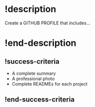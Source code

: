 # !description
Create a GITHUB PROFILE that includes…

# !end-description

## !success-criteria
- A complete summary
- A professional photo
- Complete READMEs for each project
## !end-success-criteria
